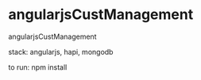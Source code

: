 # angularjsCustManagement
angularjsCustManagement

stack: angularjs, hapi, mongodb

to run: npm install
